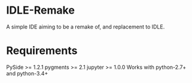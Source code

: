 IDLE-Remake
===========
A simple IDE aiming to be a remake of, and replacement to IDLE.

Requirements
=============
PySide >= 1.2.1
pygments >= 2.1
jupyter >= 1.0.0
Works with python-2.7+ and python-3.4+
